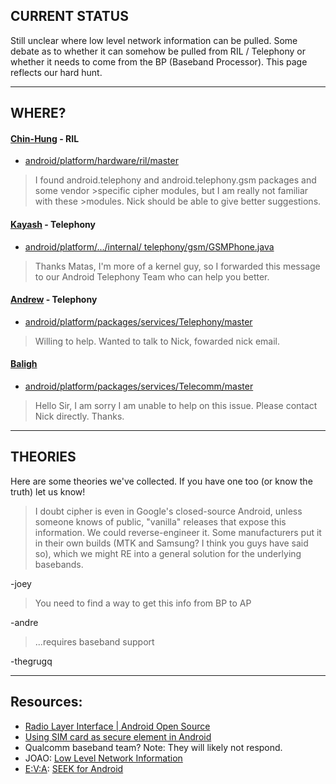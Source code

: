## CURRENT STATUS

Still unclear where low level network information can be pulled.  Some debate as to whether it can somehow be pulled from RIL / Telephony or whether it needs to come from the BP (Baseband Processor). This page reflects our hard hunt.

---

## WHERE?

#### [Chin-Hung](mailto:chh@google.com) - RIL

* [android/platform/hardware/ril/master](https://android.googlesource.com/platform/hardware/ril/+/master)

>I found android.telephony and android.telephony.gsm packages and some vendor >specific cipher modules, but I am really not familiar with these 	>modules. Nick should be able to give better suggestions.

#### [Kayash](mkayyash@google.com) - Telephony

* [android/platform/.../internal/ telephony/gsm/GSMPhone.java](https://android.googlesource.com/platform/frameworks/opt/telephony/+/83a97603d6e38ca5600cc12780fbfbee0cfe483f/src/java/com/android/internal/telephony/gsm/GSMPhone.java#106)

>Thanks Matas, I'm more of a kernel guy, so I forwarded this message to our Android Telephony Team who can help you better.

#### [Andrew](anwlee@google.com)  - Telephony

* [android/platform/packages/services/Telephony/master](https://android.googlesource.com/platform/packages/services/Telephony/+/master)

>Willing to help. Wanted to talk to Nick, fowarded nick email.

####  [Baligh](baligh@google.com)

* [android/platform/packages/services/Telecomm/master](https://android.googlesource.com/platform/packages/services/Telecomm/+/master)

>Hello Sir, I am sorry I am unable to help on this issue. Please contact Nick directly. Thanks.

---

## THEORIES

Here are some theories we've collected. If you have one too (or know the truth) let us know!

>I doubt cipher is even in Google's closed-source Android, unless someone knows of public, "vanilla" releases that expose this information. We could reverse-engineer it. Some manufacturers put it in their own builds (MTK and Samsung? I think you guys have said so), which we might RE into a general solution for the underlying basebands.

-joey

>You need to find a way to get this info from BP to AP

-andre

>...requires baseband support

-thegrugq

---

## Resources:

* [Radio Layer Interface | Android Open Source](http://www.kandroid.org/online-pdk/guide/telephony.html)
* [Using SIM card as secure element in Android](http://nelenkov.blogspot.com/2013/09/using-sim-card-as-secure-element.html)
* Qualcomm baseband team? Note: They will likely not respond.
* JOAO: [Low Level Network Information](https://groups.google.com/forum/#!topic/android-platform/tVyNMnXtcEI)
* [E:V:A](https://github.com/E3V3A): [SEEK for Android](https://groups.google.com/forum/#!topic/seek-for-android/OALRa9EBxMI)
